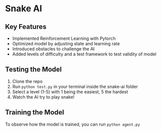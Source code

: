 # Snake AI

## Key Features
* Implemented Reinforcement Learning with Pytorch
* Optimized model by adjusting state and learning rate
* Introduced obstacles to challenge the AI
* Added levels of difficulty and a test framework to test validity of model

## Testing the Model
1. Clone the repo
2. Run `python test.py` in your terminal inside the snake-ai folder
3. Select a level (1-5) with 1 being the easiest, 5 the hardest
4. Watch the AI try to play snake!

## Training the Model
To observe how the model is trained, you can run `python agent.py`
